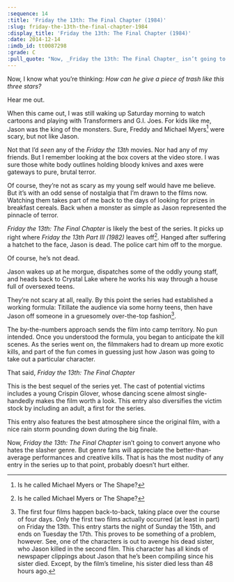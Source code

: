 ```yaml
---
:sequence: 14
:title: 'Friday the 13th: The Final Chapter (1984)'
:slug: friday-the-13th-the-final-chapter-1984
:display_title: 'Friday the 13th: The Final Chapter (1984)'
:date: 2014-12-14
:imdb_id: tt0087298
:grade: C
:pull_quote: "Now, _Friday the 13th: The Final Chapter_ isn’t going to convert anyone who disliked the first three films. But genre fans will appreciate the better-than-average performances and creative kills."
---
```



Now, I know what you’re thinking: _How can he give a piece of trash like this three stars?_ 

Hear me out.

When this came out, I was still waking up Saturday morning to watch cartoons and playing with Transformers and G.I. Joes. For kids like me, Jason was the king of the monsters. Sure, Freddy and Michael Myers[^1] were scary, but not like Jason. 

Not that I’d _seen_ any of the _Friday the 13th_ movies. Nor had any of my friends. But I remember looking at the box covers at the video store. I was sure those white body outlines holding bloody knives and axes were gateways to pure, brutal terror. 

Of course, they’re not as scary as my young self would have me believe. But it’s with an odd sense of nostalgia that I’m drawn to the films now. Watching them takes part of me back to the days of looking for prizes in breakfast cereals. Back when a monster as simple as Jason represented the pinnacle of terror.

_Friday the 13th: The Final Chapter_ is likely the best of the series. It picks up right where _Friday the 13th Part III (1982)_ leaves off[^1]. Hanged after suffering a hatchet to the face, Jason is dead. The police cart him off to the morgue. 

Of course, he’s not dead.

Jason wakes up at he morgue, dispatches some of the oddly young staff, and heads back to Crystal Lake where he works his way through a house full of oversexed teens.

They’re not scary at all, really. By this point the series had established a working formula: Titillate the audience via some horny teens, then have Jason off someone in a gruesomely over-the-top fashion[^2].  

The by-the-numbers approach sends the film into camp territory. No pun intended. Once you understood the formula, you began to anticipate the kill scenes. As the series went on, the filmmakers had to dream up more exotic kills, and part of the fun comes in guessing just how Jason was going to take out a particular character. 

That said, _Friday the 13th: The Final Chapter_ 

This is the best sequel of the series yet. The cast of potential victims includes a young Crispin Glover, whose dancing scene almost single-handedly makes the film worth a look. This entry also diversifies the victim stock by including an adult, a first for the series.

This entry also features the best atmosphere since the original film, with a nice rain storm pounding down during the big finale. 

Now, _Friday the 13th: The Final Chapter_ isn’t going to convert anyone who hates the slasher genre. But genre fans will appreciate the better-than-average performances and creative kills. That is has the most nudity of any entry in the series up to that point, probably doesn’t hurt either.

[^1]: Is he called Michael Myers or The Shape? 

[^2]: The first four films happen back-to-back, taking place over the course of four days. Only the first two films actually occurred (at least in part) on Friday the 13th. This entry starts the night of Sunday the 15th, and ends on Tuesday the 17th. This proves to be something of a problem, however. See, one of the characters is out to avenge his dead sister, who Jason killed in the second film. This character has all kinds of newspaper clippings about Jason that he’s been compiling since his sister died. Except, by the film’s timeline, his sister died less than 48 hours ago. 

[^2]: The _Friday the 13th_ films are far from the only horror movies to do this. One of _Alien (1979)_’s best scares comes after the camera lingers on a wall full of posters of nude women.
